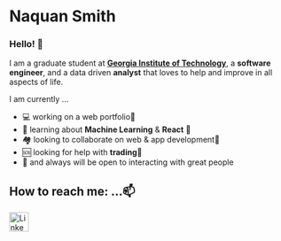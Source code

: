 <h1>Naquan Smith</h1>
<h3>Hello! 👋</h3>
<p> I am a graduate student at <a href="https://www.gatech.edu/"><b>Georgia Institute of Technology</b></a>, a <b>software engineer</b>, and a data driven <b>analyst</b> that loves to help and improve in all aspects of life.</p>

<p>I am currently ...</p>
<ul>
  <li>💻 working on a web portfolio🔭</li>
  <li>📖 learning about <b>Machine Learning</b> & <b>React</b> 🌱</li>
  <li>🏘️ looking to collaborate on web & app development👯</li>
  <li>🆘 looking for help with <b>trading</b>🤔</li>
  <li>💬 and always will be open to interacting with great people</li>
</ul>


<h2>How to reach me: ...📫 </h2>

<a href="https://www.linkedin.com/in/naquan-s/" >
  <img src="https://www.linkedin.com/favicon.ico" style="height: 35px; width: 35px;"  alt="LinkedIn" />
</a> 



<!--<p>⚡ Fun fact: ...</p>
<p>The atom </p>
<br>-->

<!-- gifs -->
<!--
**ncsQuan/ncsQuan** is a ✨ _special_ ✨ repository because its `README.md` (this file) appears on your GitHub profile.
-->
<link rel="stylesheet" href="https://cdnjs.cloudflare.com/ajax/libs/font-awesome/4.7.0/css/font-awesome.min.css">
